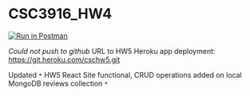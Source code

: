 # CSC3916_HW4
[![Run in Postman](https://run.pstmn.io/button.svg)](https://god.postman.co/run-collection/0fc59766b7b0d9321190?action=collection%2Fimport#?env%5BHW4%5D=W3sia2V5IjoidG9rZW5cbiIsInZhbHVlIjoiIiwiZW5hYmxlZCI6ZmFsc2V9LHsia2V5IjoidG9rZW4iLCJ2YWx1ZSI6IiIsImVuYWJsZWQiOnRydWV9XQ==)

*Could not push to github*
URL to HW5 Heroku app deployment: https://git.heroku.com/cschw5.git

Updated `*` HW5 React Site functional, CRUD operations added on local MongoDB reviews collection `*`
         
